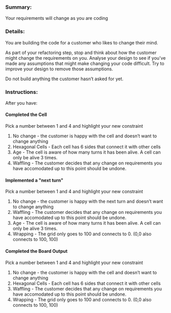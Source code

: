 ### Summary:

Your requirements will change as you are coding


### Details:

You are building the code for a customer who likes to change their mind. 

As part of your refactoring step, stop and think about how the customer might change the requirements on you. Analyse your design to see if you’ve made any assumptions that might make changing your code difficult. Try to improve your design to remove those assumptions.

Do not build anything the customer hasn’t asked for yet.

### Instructions:

After you have:


#### Completed the Cell

Pick a number between 1 and 4 and highlight your new constraint

1.  No change - the customer is happy with the cell and doesn’t want to change anything
2.  Hexagonal Cells - Each cell has 6 sides that connect it with other cells
3.  Age - The cell is aware of how many turns it has been alive. A cell can only be alive 3 times.
4.  Waffling - The customer decides that any change on requirements you have accomodated up to this point should be undone.

#### Implemented a "next turn"

Pick a number between 1 and 4 and highlight your new constraint

1.  No change - the customer is happy with the next turn and doesn’t want to change anything
2.  Waffling - The customer decides that any change on requirements you have accomodated up to this point should be undone.
3.  Age - The cell is aware of how many turns it has been alive. A cell can only be alive 3 times.
4.  Wrapping - The grid only goes to 100 and connects to 0. (0,0 also connects to 100, 100)

#### Completed the Board Output

Pick a number between 1 and 4 and highlight your new constraint

1.  No change - the customer is happy with the cell and doesn’t want to change anything
2.  Hexagonal Cells - Each cell has 6 sides that connect it with other cells
3.  Waffling - The customer decides that any change on requirements you have accomodated up to this point should be undone.
4.  Wrapping - The grid only goes to 100 and connects to 0. (0,0 also connects to 100, 100)